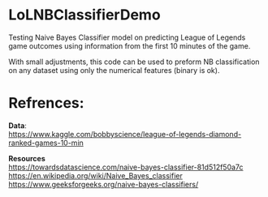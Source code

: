 # LoLNBClassifierDemo
Testing Naive Bayes Classifier model on predicting League of Legends game outcomes using information from the first 10 minutes of the game.

With small adjustments, this code can be used to preform NB classification on any dataset using only the numerical features (binary is ok).  


# Refrences:
**Data**:   
https://www.kaggle.com/bobbyscience/league-of-legends-diamond-ranked-games-10-min  

**Resources**   
https://towardsdatascience.com/naive-bayes-classifier-81d512f50a7c  
https://en.wikipedia.org/wiki/Naive_Bayes_classifier  
https://www.geeksforgeeks.org/naive-bayes-classifiers/  
